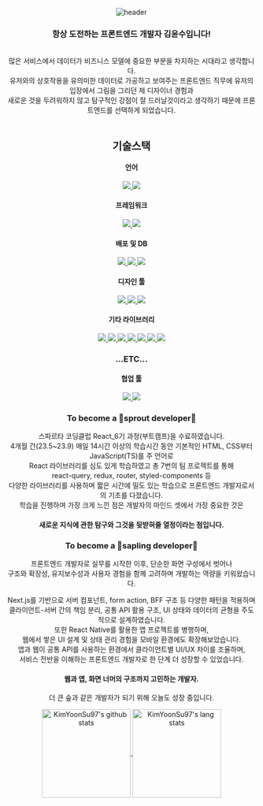 <div align="center">
  
![header](https://capsule-render.vercel.app/api?type=waving&color=gradient&height=250&section=header&text=FRONTEND_KIMYOONSU&fontSize=60)

### 항상 도전하는 프론트엔드 개발자 김윤수입니다!

<br />
많은 서비스에서 데이터가 비즈니스 모델에 중요한 부분을 차지하는 시대라고 생각합니다.
<br />
유저와의 상호작용을 유의미한 데이터로 가공하고 보여주는 프론트엔드 직무에
유저의 입장에서 그림을 그리던 제 디자이너 경험과
<br />새로운 것을 두려워하지 않고 탐구적인 강점이 잘 드러날것이라고 생각하기 때문에 프론트엔드를 선택하게 되었습니다.
<br />
<br />

## 기술스택

#### 언어

<a href="https://github.com/KimYoonSu97">
<img src="https://img.shields.io/badge/JavaScript-F7DF1E?style=for-the-badge&logo=JavaScript&logoColor=white"/>
<img src="https://img.shields.io/badge/TypeScript-3178C6?style=for-the-badge&logo=TypeScript&logoColor=white"/>
</a>

#### 프레임워크

<a href="https://github.com/KimYoonSu97">
<img src="https://img.shields.io/badge/REACT-61DAFB?style=for-the-badge&logo=REACT&logoColor=white"/>
<img src="https://img.shields.io/badge/nextjs-000000?style=for-the-badge&logo=Next.js&logoColor=white"/>
</a>

#### 배포 및 DB

<a href="https://github.com/KimYoonSu97">
<img src="https://img.shields.io/badge/firebase-FFCA28?style=for-the-badge&logo=firebase&logoColor=white"/>
<img src="https://img.shields.io/badge/supabase-3FCF8E?style=for-the-badge&logo=supabase&logoColor=white"/>
<img src="https://img.shields.io/badge/vercel-000000?style=for-the-badge&logo=vercel&logoColor=white"/>
</a>

#### 디자인 툴

<a href="https://github.com/KimYoonSu97">
<img src="https://img.shields.io/badge/figma-F24E1E?style=for-the-badge&logo=figma&logoColor=white"/>
<img src="https://img.shields.io/badge/adobephotoshop-31A8FF?style=for-the-badge&logo=adobephotoshop&logoColor=white"/>
<img src="https://img.shields.io/badge/adobeillustrator-FF9A00?style=for-the-badge&logo=adobeillustrator&logoColor=white"/>
</a>

#### 기타 라이브러리

<a href="https://github.com/KimYoonSu97">
<img src="https://img.shields.io/badge/reactrouter-CA4245?style=for-the-badge&logo=reactrouter&logoColor=white"/>
<img src="https://img.shields.io/badge/reactquery-FF4154?style=for-the-badge&logo=reactquery&logoColor=white"/>
<img src="https://img.shields.io/badge/styledcomponents-DB7093?style=for-the-badge&logo=styledcomponents&logoColor=white"/>
<img src="https://img.shields.io/badge/reacthookform-EC5990?style=for-the-badge&logo=reacthookform&logoColor=white"/>
<img src="https://img.shields.io/badge/framer-0055FF?style=for-the-badge&logo=framer&logoColor=white"/> 
<img src="https://img.shields.io/badge/HTML5-E34F26?style=for-the-badge&logo=HTML5&logoColor=white"/> 
<img src="https://img.shields.io/badge/CSS3-1572B6?style=for-the-badge&logo=CSS3&logoColor=white"/>
</a>

### ...ETC...

#### 협업 툴

<a href="https://github.com/KimYoonSu97">
<img src="https://img.shields.io/badge/git-F05032?style=for-the-badge&logo=git&logoColor=white"/>
<img src="https://img.shields.io/badge/github-181717?style=for-the-badge&logo=github&logoColor=white"/>
</a>

### To become a 🌱sprout developer🌱

스파르타 코딩클럽 React_6기 과정(부트캠프)을 수료하였습니다.<br />
4개월 간(23.5~23.9) 매일 14시간 이상의 학습시간 동안 기본적인 HTML, CSS부터 JavaScript(TS)를 주 언어로
<br />React 라이브러리를 심도 있게 학습하였고 총 7번의 팀 프로젝트를 통해
<br />react-query, redux, router, styled-components 등
<br />다양한 라이브러리를 사용하며 짧은 시간에 밀도 있는 학습으로 프론트엔드 개발자로서의 기초를 다졌습니다.
<br />학습을 진행하며 가장 크게 느낀 점은 개발자의 마인드 셋에서 가장 중요한 것은
<br />

#### 새로운 지식에 관한 탐구와 그것을 뒷받혀줄 열정이라는 점입니다.


### To become a 🌳sapling developer🌳

프론트엔드 개발자로 실무를 시작한 이후, 단순한 화면 구성에서 벗어나<br />
구조와 확장성, 유지보수성과 사용자 경험을 함께 고려하며 개발하는 역량을 키워왔습니다.<br />

Next.js를 기반으로 서버 컴포넌트, form action, BFF 구조 등 다양한 패턴을 적용하며<br />
클라이언트-서버 간의 책임 분리, 공통 API 활용 구조, UI 상태와 데이터의 균형을 주도적으로 설계하였습니다.<br />
또한 React Native를 활용한 앱 프로젝트를 병행하며,<br />
웹에서 쌓은 UI 설계 및 상태 관리 경험을 모바일 환경에도 확장해보았습니다.<br />
앱과 웹이 공통 API를 사용하는 환경에서 클라이언트별 UI/UX 차이를 조율하며,<br />
서비스 전반을 이해하는 프론트엔드 개발자로 한 단계 더 성장할 수 있었습니다.<br />
#### 웹과 앱, 화면 너머의 구조까지 고민하는 개발자.
더 큰 숲과 같은 개발자가 되기 위해 오늘도 성장 중입니다.<br />


<a href="https://github.com/KimYoonSu97">
<img align="center" style="height:180px" src="https://github-readme-stats.vercel.app/api?username=KimYoonSu97&show_icons=true&include_all_commits=true&theme=nord&hide_border=true" alt="KimYoonSu97's github stats" />
  <img align="center" style="height:180px" src="https://github-readme-stats.vercel.app/api/top-langs/?username=KimYoonSu97&layout=compact&theme=nord" alt="KimYoonSu97's lang stats"/>
</a>

</div>
